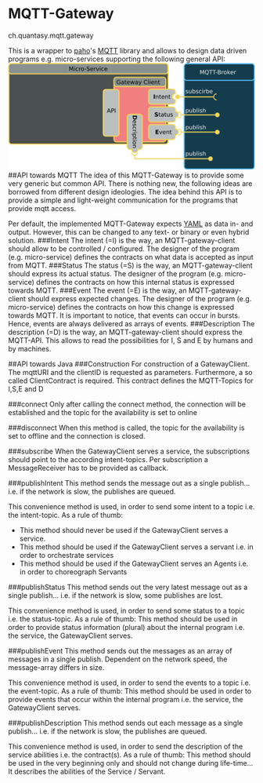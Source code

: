 

# MQTT-Gateway
ch.quantasy.mqtt.gateway

This is a wrapper to [paho]'s [MQTT] library and allows to design data driven programs e.g. micro-services supporting the following general API:
<a href="https://github.com/knr1/ch.quantasy.mqtt.gateway/blob/master/MqttGatewayClient.svg">
<img src="https://github.com/knr1/ch.quantasy.mqtt.gateway/blob/master/MqttGatewayClient.svg.png" alt="Interface-Diagram" />
</a>
##API towards MQTT
The idea of this MQTT-Gateway is to provide some very generic but common API. There is nothing new, the following ideas are borrowed from different design ideologies. The idea
behind this API is to provide a simple and light-weight communication for the programs that provide mqtt access.

Per default, the implemented MQTT-Gateway expects [YAML] as data in- and output. However, this can be changed to any text- or binary or even hybrid solution.
###Intent
The intent (=I) is the way, an MQTT-gateway-client should allow to be controlled / configured. The designer of the program (e.g. micro-service) defines the contracts on what data is accepted as
input from MQTT.
###Status
The status (=S) is the way, an MQTT-gateway-client should express its actual status. The designer of the program (e.g. micro-service) defines the contracts on how this
internal status is expressed towards MQTT.
###Event
The event (=E) is the way, an MQTT-gateway-client should express expected changes. The designer of the program (e.g. micro-service) defines the contracts on how this
change is expressed towards MQTT. It is important to notice, that events can occur in bursts. Hence, events are always delivered as arrays of events.
###Description
The description (=D) is the way, an MQTT-gateway-client should express the MQTT-API. This allows to read the possibilities for I, S and E by humans and by machines.

##API towards Java
###Construction
For construction of a GatewayClient. The mqttURI and the clientID is requested as parameters. 
Furthermore, a so called ClientContract is required. This contract defines the MQTT-Topics for I,S,E and D

###connect
Only after calling the connect method, the connection will be established and the topic for the availability is set to online

###disconnect
When this method is called, the topic for the availability is set to offline and the connection is closed.

###subscribe
When the GatewayClient serves a service, the subscriptions should point to the according intent-topics.
Per subscription a MessageReceiver has to be provided as callback.

###publishIntent
This method sends the message out as a single publish... i.e. if the network is slow, the publishes are queued.

This convenience method is used, in order to send some intent to a topic i.e. the intent-topic. As a rule of thumb:
* This method should never be used if the GatewayClient serves a service.
* This method should be used if the GatewayClient serves a servant i.e. in order to orchestrate services
* This method should be used if the GatewayClient serves an Agents i.e. in order to choreograph Servants

###publishStatus
This method sends out the very latest message out as a single publish... i.e. if the network is slow, some publishes are lost.

This convenience method is used, in order to send some status to a topic i.e. the status-topic. As a rule of thumb:
This method should be used in order to provide status information (plural) about the internal program i.e. the service, the GatewayClient serves.

###publishEvent
This method sends out the messages as an array of messages in a single publish. Dependent on the network speed, the message-array differs in size.

This convenience method is used, in order to send the events to a topic i.e. the event-topic. As a rule of thumb:
This method should be used in order to provide events that occur within the internal program i.e. the service, the GatewayClient serves.

###publishDescription
This method sends out each message as a single publish... i.e. if the network is slow, the publishes are queued.

This convenience method is used, in order to send the description of the service abilities i.e. the contract(s). As a rule of thumb:
This method should be used in the very beginning only and should not change during life-time... It describes the abilities of the Service / Servant.


[paho]: <https://github.com/eclipse/paho.mqtt.java>
[YAML]: <https://en.wikipedia.org/wiki/YAML>
[MQTT]: <http://mqtt.org/>
[TiMqWay.jar]: <https://prof.hti.bfh.ch/knr1/TiMqWay.jar>
[d3Viewer]: <https://github.com/hardillb/d3-MQTT-Topic-Tree>
[micro-service]: <https://en.wikipedia.org/wiki/Microservices>

